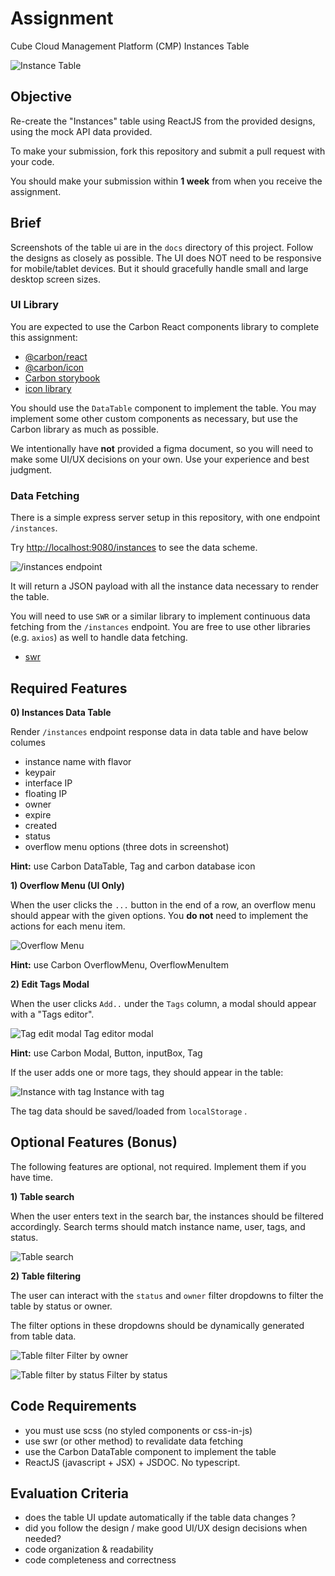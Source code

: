 # Assignment

Cube Cloud Management Platform (CMP) Instances Table

![Instance Table](/docs/it-1.png)


## Objective

Re-create the "Instances" table using ReactJS from the provided designs, using the mock API data provided.

To make your submission, fork this repository and submit a pull request with your code.

You should make your submission within **1 week** from when you receive the assignment. 

## Brief

Screenshots of the table ui are in the `docs` directory of this project. Follow the designs as closely as possible. The UI does NOT need to be responsive for mobile/tablet devices. But it should gracefully handle small and large desktop screen sizes.

### UI Library

You are expected to use the Carbon React components library to complete this assignment: 

- [@carbon/react](https://www.npmjs.com/package/@carbon/react)
- [@carbon/icon](https://www.npmjs.com/package/@carbon/icons-react)
- [Carbon storybook](https://react.carbondesignsystem.com/?path=/docs/getting-started-welcome--welcome)
- [icon library](https://carbon-elements.netlify.app/icons/examples/preview/)

You should use the `DataTable` component to implement the table. You may implement some other custom components as necessary, but use the Carbon library as much as possible.

We intentionally have **not** provided a figma document, so you will need to make some UI/UX decisions on your own. Use your experience and best judgment.

### Data Fetching

There is a simple express server setup in this repository, with one endpoint `/instances`. 

Try [http://localhost:9080/instances](http://localhost:9080/instances) to see the data scheme.


![/instances endpoint](/docs/it-instances-endpoint.png)


It will return a JSON payload with all the instance data necessary to render the table.

You will need to use `SWR` or a similar library to implement continuous data fetching from the `/instances` endpoint. You are free to use other libraries (e.g. `axios`) as well to handle data fetching.

- [swr](https://www.npmjs.com/package/swr)


## Required Features

**0) Instances Data Table**

Render `/instances` endpoint response data in data table and have below columes
- instance name with flavor
- keypair
- interface IP
- floating IP
- owner
- expire
- created
- status 
- overflow menu options (three dots in screenshot)

**Hint:** use Carbon DataTable, Tag and carbon database icon

**1) Overflow Menu (UI Only)**

When the user clicks the `...` button in the end of a row, an overflow menu should appear with the given options. You **do not** need to implement the actions for each menu item.

![Overflow Menu](/docs/it-overflow.png)

**Hint:** use Carbon OverflowMenu, OverflowMenuItem

**2) Edit Tags Modal**

When the user clicks `Add..` under the `Tags` column, a modal should appear with a "Tags editor".

![Tag edit modal](/docs/it-tags.png)
Tag editor modal

**Hint:** use Carbon Modal, Button, inputBox, Tag

If the user adds one or more tags, they should appear in the table:

![Instance with tag](/docs/it-with-tag.png)
Instance with tag

The tag data should be saved/loaded from `localStorage` .

## Optional Features (Bonus)
The following features are optional, not required. Implement them if you have time.

**1) Table search**

When the user enters text in the search bar, the instances should be filtered accordingly. Search terms should match instance name, user, tags, and status.

![Table search](/docs/it-filtered.png)

**2) Table filtering**

The user can interact with the `status` and `owner` filter dropdowns to filter the table by status or owner. 

The filter options in these dropdowns should be dynamically generated from table data.

![Table filter](/docs/it-owner.png)
Filter by owner

![Table filter by status](/docs/it-status.png)
Filter by status

## Code Requirements

- you must use scss (no styled components or css-in-js)
- use swr (or other method) to revalidate data fetching
- use the Carbon DataTable component to implement the table
- ReactJS (javascript + JSX) + JSDOC. No typescript.


## Evaluation Criteria

- does the table UI update automatically if the table data changes ? 
- did you follow the design / make good UI/UX design decisions when needed?
- code organization & readability
- code completeness and correctness